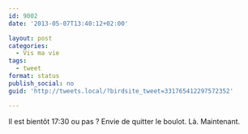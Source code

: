 ```yaml
---
id: 9002
date: '2013-05-07T13:40:12+02:00'

layout: post
categories:
  - Vis ma vie
tags:
  - tweet
format: status
publish_social: no
guid: 'http://tweets.local/?birdsite_tweet=331765412297572352'

---
```


Il est bientôt 17:30 ou pas ? Envie de quitter le boulot. Là. Maintenant.